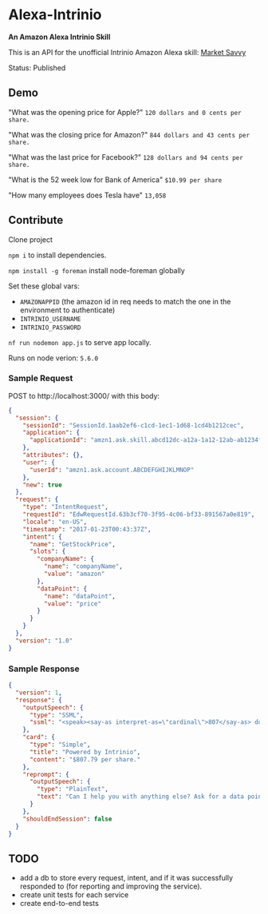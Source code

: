 # Alexa-Intrinio
**An Amazon Alexa Intrinio Skill**

This is an API for the unofficial Intrinio Amazon Alexa skill: [Market Savvy](https://www.amazon.com/Kevin-Mircovich-Apps-Market-Savvy/dp/B01N4OW2Z4)

Status: Published


## Demo
"What was the opening price for Apple?" `120 dollars and 0 cents per share.`

"What was the closing price for Amazon?" `844 dollars and 43 cents per share.`

"What was the last price for Facebook?" `128 dollars and 94 cents per share.`

"What is the 52 week low for Bank of America" `$10.99 per share`

"How many employees does Tesla have" `13,058`


## Contribute
Clone project

`npm i` to install dependencies.

`npm install -g foreman` install node-foreman globally

Set these global vars:
- `AMAZONAPPID` (the amazon id in req needs to match the one in the environment to authenticate)
- `INTRINIO_USERNAME`
- `INTRINIO_PASSWORD`

`nf run nodemon app.js` to serve app locally.

Runs on node verion: `5.6.0`


### Sample Request
POST to http://localhost:3000/ with this body:
```json
{
  "session": {
    "sessionId": "SessionId.1aab2ef6-c1cd-1ec1-1d68-1cd4b1212cec",
    "application": {
      "applicationId": "amzn1.ask.skill.abcd12dc-a12a-1a12-12ab-ab1234f1a1a1"
    },
    "attributes": {},
    "user": {
      "userId": "amzn1.ask.account.ABCDEFGHIJKLMNOP"
    },
    "new": true
  },
  "request": {
    "type": "IntentRequest",
    "requestId": "EdwRequestId.63b3cf70-3f95-4c06-bf33-891567a0e819",
    "locale": "en-US",
    "timestamp": "2017-01-23T00:43:37Z",
    "intent": {
      "name": "GetStockPrice",
      "slots": {
        "companyName": {
          "name": "companyName",
          "value": "amazon"
        },
        "dataPoint": {
          "name": "dataPoint",
          "value": "price"
        }
      }
    }
  },
  "version": "1.0"
}
```

### Sample Response
```json
{
  "version": 1,
  "response": {
    "outputSpeech": {
      "type": "SSML",
      "ssml": "<speak><say-as interpret-as=\"cardinal\">807</say-as> dollars and <say-as interpret-as=\"cardinal\">79</say-as> cents per share</speak>"
    },
    "card": {
      "type": "Simple",
      "title": "Powered by Intrinio",
      "content": "$807.79 per share."
    },
    "reprompt": {
      "outputSpeech": {
        "type": "PlainText",
        "text": "Can I help you with anything else? Ask for a data point, or say 'exit'."
      }
    },
    "shouldEndSession": false
  }
}
```

## TODO
- add a db to store every request, intent, and if it was successfully responded to (for reporting and improving the service).
- create unit tests for each service
- create end-to-end tests
